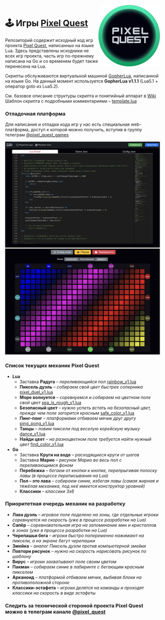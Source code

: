 <img align="right" src="https://github.com/pixel-quest/pixel-games/raw/main/img/logo.png" height="200">

# 🕹 Игры [Pixel Quest](https://pixelquest.ru)

Репозиторий содержит исходный код игр проекта [Pixel Quest](https://pixelquest.ru), написанных на языке Lua.
Здесь представлены исходники не всех игр проекта, часть игр по-прежнему написана на Go и со временем будет также перенесена на Lua.

Скрипты обслуживаются виртуальной машиной [GopherLua](https://github.com/yuin/gopher-lua), написанной на языке Go.
На данный момент используется **GopherLua v1.1.1** (Lua5.1 + оператор goto из Lua5.2).

См. базовое описание структуры скрипта и понятийный аппарат в [Wiki](https://github.com/pixel-quest/pixel-games/wiki)  
Шаблон скрипта с подробными комментариями – [template.lua](https://github.com/pixel-quest/pixel-games/blob/main/template/template.lua)

### Отладочная платформа
Для написания и отладки кода игр у нас есть специальная web-платформа, доступ к которой можно получить, вступив в группу телеграм [@pixel_quest_games](https://t.me/pixel_quest_games)

<img src="https://github.com/pixel-quest/pixel-games/raw/main/img/stand1.jpg">

<img src="https://github.com/pixel-quest/pixel-games/raw/main/img/stand2.jpg">

### Список текущих механик Pixel Quest
- **Lua**
  - Заставка **Радуга** – *переливающийся пол* [rainbow_v1.lua](https://github.com/pixel-quest/pixel-games/blob/main/rainbow_v1/rainbow_v1.lua)
  - **Пиксель дуэль** – *собираем свой цвет быстрее соперника* [pixel_duel_v1.lua](https://github.com/pixel-quest/pixel-games/blob/main/pixel_duel_v1/pixel_duel_v1.lua)
  - **Море волнуется** – *соревнуемся и собираем на цветном поле свой цвет* [sea_is_rough_v1.lua](https://github.com/pixel-quest/pixel-games/blob/main/sea_is_rough_v1/sea_is_rough_v1.lua)
  - **Безопасный цвет** – *нужно успеть встать на безопасный цвет, прежде чем поле загорится красным* [safe_color_v1.lua](https://github.com/pixel-quest/pixel-games/blob/main/safe_color_v1/safe_color_v1.lua)
  - **Пинг-понг** – *платформами отбиваем мячик друг другу* [ping_pong_v1.lua](https://github.com/pixel-quest/pixel-games/blob/main/ping_pong_v1/ping_pong_v1.lua)
  - **Танцы** – *ловим пиксели под веселую корейскую музыку* [dance_v1.lua](https://github.com/pixel-quest/pixel-games/blob/main/dance_v1/dance_v1.lua)
  - **Найди цвет** – *на разноцветном поле требуется найти нужный цвет* [find_color_v1.lua](https://github.com/pixel-quest/pixel-games/blob/main/find_color_v1/find_color_v1.lua)
- **Go**
  - Заставка **Круги на воде** – *расходящиеся круги от шагов*
  - Заставка **Марио** – *рисунок Марио во весь пол с переливающимся фоном*
  - **Перебежка** – *бегаем от кнопки к кнопке, перепрыгивая полоску лавы (в процессе переписывания на Lua)*
  - **Пол – это лава** – *собираем синие, избегая лавы (самая жирная и тяжёлая механика, под неё имеется конструктор уровней)*
  - **Классики** – *классики 3х6*

### Приоритетная очередь механик на разработку
- **Лава дуэль** – *игровое поле поделено на зоны, где отдельные игроки соревнуются на скорость (уже в процессе разработки на Lua)*
- **Сапёр** – *соревновательная игра на запоминание мин и кристаллов в зонах (уже в процессе разработки на Lua)*
- **Черепашьи бега** – *игроки быстро попеременно нажимают на пиксели, а на экране бегут черепашки*
- **Змейка** – *аналог Пиксель дуэли против компьютерной змейки*
- **Повтори рисунок** – *нужно на скорость нарисовать рисунок по шаблону* 
- **Вирус** – *игроки захватывают поле своим цветом*
- **Пакман** – *собираем синие в лабиринте с бегающим красным пикселем*
- **Арканоид** – *платформой отбиваем мячик, выбивая блоки на противоположной стороне*
- **Классики-эстафета** – *игроки делятся на команды и проходят классики на скорость в виде эстафеты*

### Следить за технической стороной проекта Pixel Quest можно в телеграм канале [@pixel_quest](https://t.me/pixel_quest)
